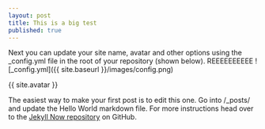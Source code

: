 ```yaml
---
layout: post
title: This is a big test
published: true
---
```


Next you can update your site name, avatar and other options using the _config.yml file in the root of your repository (shown below).
REEEEEEEEEE
![_config.yml]({{ site.baseurl }}/images/config.png)

{{ site.avatar }}

The easiest way to make your first post is to edit this one. Go into /_posts/ and update the Hello World markdown file. For more instructions head over to the [Jekyll Now repository](https://github.com/barryclark/jekyll-now) on GitHub.

